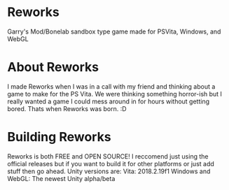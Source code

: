 # Reworks
Garry's Mod/Bonelab sandbox type game made for PSVita, Windows, and WebGL

# About Reworks
I made Reworks when I was in a call with my friend and thinking about a game to make for the PS Vita. We were thinking something horror-ish but I really wanted a game I could mess around in for hours without getting bored.
Thats when Reworks was born. :D

# Building Reworks
Reworks is both FREE and OPEN SOURCE! I reccomend just using the official releases but if you want to build it for other platforms or just add stuff then go ahead.
Unity versions are:
Vita: 2018.2.19f1
Windows and WebGL: The newest Unity alpha/beta
